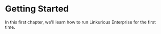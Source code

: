 # Getting Started

In this first chapter, we'll learn how to run Linkurious Enterprise for the first time.

